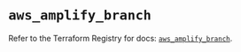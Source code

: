 # `aws_amplify_branch`

Refer to the Terraform Registry for docs: [`aws_amplify_branch`](https://registry.terraform.io/providers/hashicorp/aws/5.50.0/docs/resources/amplify_branch).
